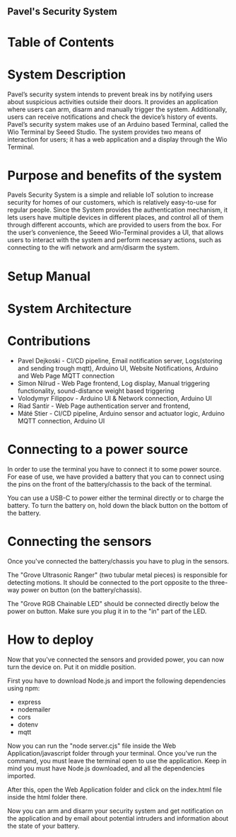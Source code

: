 ## Pavel's Security System 

# Table of Contents

# System Description

Pavel’s security system intends to prevent break ins by notifying users about suspicious activities outside their doors. 
It provides an application where users can arm, disarm and manually trigger the system. Additionally, users can receive notifications and check the device’s history of events.
Pavel’s security system makes use of an Arduino based Terminal, called the Wio Terminal by Seeed Studio. The system provides two means of interaction for users; it has a web application and a display through the Wio Terminal. 

# Purpose and benefits of the system

Pavels Security System is a simple and reliable IoT solution to increase security for homes of our customers, which is relatively easy-to-use for regular people. 
Since the System provides the authentication mechanism, it lets users have multiple devices in different places, and control all of them through different accounts, which are provided to users from the box.
For the user’s convenience, the Seeed Wio-Terminal provides a UI, that allows users to interact with the system and perform necessary actions, such as connecting to the wifi network and arm/disarm the system.


# Setup Manual



# System Architecture 

# Contributions

- Pavel Dejkoski - CI/CD pipeline, Email notification server, Logs(storing and sending trough mqtt), Arduino UI, Website Notifications, Arduino and Web Page MQTT connection
- Simon Nilrud - Web Page frontend, Log display, Manual triggering functionality, sound-distance weight based triggering 
- Volodymyr Filippov - Arduino UI & Network connection, Arduino UI
- Riad Santir - Web Page authentication server and frontend, 
- Máté Stier - CI/CD pipeline, Arduino sensor and actuator logic, Arduino MQTT connection, Arduino UI


# Connecting to a power source

In order to use the terminal you have to connect it to some power source.
For ease of use, we have provided a battery that you can to connect using the pins on the front of the battery/chassis to the back of the terminal.

You can use a USB-C to power either the terminal directly or to charge the battery. To turn the battery on, hold down the black button on the bottom of the battery.

# Connecting the sensors

Once you've connected the battery/chassis you have to plug in the sensors.

The "Grove Ultrasonic Ranger" (two tubular metal pieces) is responsible for detecting motions. It should be connected to the port opposite to the three-way power on button (on the battery/chassis).

The "Grove RGB Chainable LED" should be connected directly below the power on button. Make sure you plug it in to the "in" part of the LED.

# How to deploy

Now that you've connected the sensors and provided power, you can now turn the device on. Put it on middle position.

First you have to download Node.js and import the following dependencies using npm:
- express
- nodemailer
- cors
- dotenv
- mqtt

Now you can run the "node server.cjs" file inside the Web Application/javascript folder through your terminal. Once you've run the command, you must leave the terminal open to use the application. Keep in mind you must have Node.js downloaded, and all the dependencies imported.

After this, open the Web Application folder and click on the index.html file inside the html folder there.

Now you can arm and disarm your security system and get notification on the application and by email about potential intruders and information about the state of your battery.
